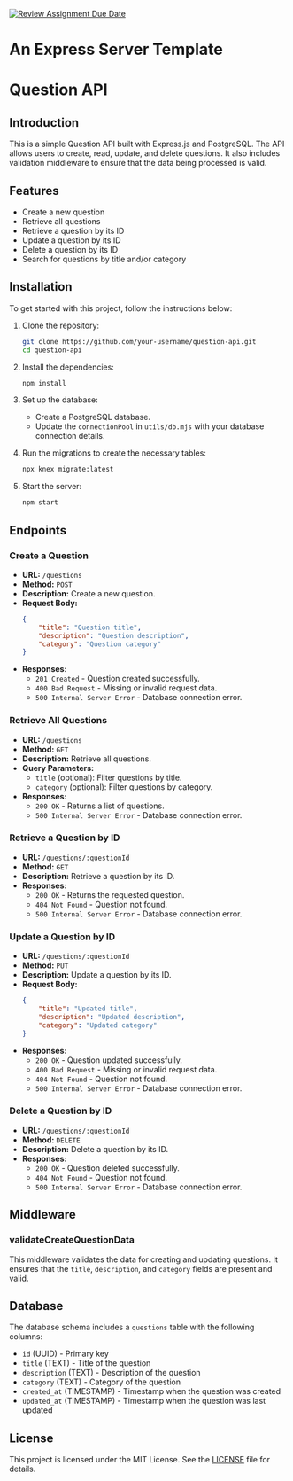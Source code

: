 [![Review Assignment Due Date](https://classroom.github.com/assets/deadline-readme-button-22041afd0340ce965d47ae6ef1cefeee28c7c493a6346c4f15d667ab976d596c.svg)](https://classroom.github.com/a/QXUFrH5k)
# An Express Server Template

# Question API

## Introduction

This is a simple Question API built with Express.js and PostgreSQL. The API allows users to create, read, update, and delete questions. It also includes validation middleware to ensure that the data being processed is valid.

## Features

- Create a new question
- Retrieve all questions
- Retrieve a question by its ID
- Update a question by its ID
- Delete a question by its ID
- Search for questions by title and/or category

## Installation

To get started with this project, follow the instructions below:

1. Clone the repository:
    ```sh
    git clone https://github.com/your-username/question-api.git
    cd question-api
    ```

2. Install the dependencies:
    ```sh
    npm install
    ```

3. Set up the database:
    - Create a PostgreSQL database.
    - Update the `connectionPool` in `utils/db.mjs` with your database connection details.

4. Run the migrations to create the necessary tables:
    ```sh
    npx knex migrate:latest
    ```

5. Start the server:
    ```sh
    npm start
    ```

## Endpoints

### Create a Question

- **URL:** `/questions`
- **Method:** `POST`
- **Description:** Create a new question.
- **Request Body:**
    ```json
    {
        "title": "Question title",
        "description": "Question description",
        "category": "Question category"
    }
    ```
- **Responses:**
    - `201 Created` - Question created successfully.
    - `400 Bad Request` - Missing or invalid request data.
    - `500 Internal Server Error` - Database connection error.

### Retrieve All Questions

- **URL:** `/questions`
- **Method:** `GET`
- **Description:** Retrieve all questions.
- **Query Parameters:**
    - `title` (optional): Filter questions by title.
    - `category` (optional): Filter questions by category.
- **Responses:**
    - `200 OK` - Returns a list of questions.
    - `500 Internal Server Error` - Database connection error.

### Retrieve a Question by ID

- **URL:** `/questions/:questionId`
- **Method:** `GET`
- **Description:** Retrieve a question by its ID.
- **Responses:**
    - `200 OK` - Returns the requested question.
    - `404 Not Found` - Question not found.
    - `500 Internal Server Error` - Database connection error.

### Update a Question by ID

- **URL:** `/questions/:questionId`
- **Method:** `PUT`
- **Description:** Update a question by its ID.
- **Request Body:**
    ```json
    {
        "title": "Updated title",
        "description": "Updated description",
        "category": "Updated category"
    }
    ```
- **Responses:**
    - `200 OK` - Question updated successfully.
    - `400 Bad Request` - Missing or invalid request data.
    - `404 Not Found` - Question not found.
    - `500 Internal Server Error` - Database connection error.

### Delete a Question by ID

- **URL:** `/questions/:questionId`
- **Method:** `DELETE`
- **Description:** Delete a question by its ID.
- **Responses:**
    - `200 OK` - Question deleted successfully.
    - `404 Not Found` - Question not found.
    - `500 Internal Server Error` - Database connection error.

## Middleware

### validateCreateQuestionData

This middleware validates the data for creating and updating questions. It ensures that the `title`, `description`, and `category` fields are present and valid.

## Database

The database schema includes a `questions` table with the following columns:

- `id` (UUID) - Primary key
- `title` (TEXT) - Title of the question
- `description` (TEXT) - Description of the question
- `category` (TEXT) - Category of the question
- `created_at` (TIMESTAMP) - Timestamp when the question was created
- `updated_at` (TIMESTAMP) - Timestamp when the question was last updated

## License

This project is licensed under the MIT License. See the [LICENSE](LICENSE) file for details.

